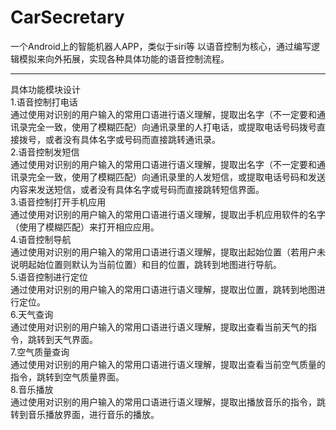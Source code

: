 # CarSecretary
一个Android上的智能机器人APP，类似于siri等
以语音控制为核心，通过编写逻辑模拟来向外拓展，实现各种具体功能的语音控制流程。
___
具体功能模块设计<br>
1.语音控制打电话<br>
通过使用对识别的用户输入的常用口语进行语义理解，提取出名字（不一定要和通讯录完全一致，使用了模糊匹配）向通讯录里的人打电话，或提取电话号码拨号直接拨号，或者没有具体名字或号码而直接跳转通讯录。<br>
2.语音控制发短信<br>
通过使用对识别的用户输入的常用口语进行语义理解，提取出名字（不一定要和通讯录完全一致，使用了模糊匹配）向通讯录里的人发短信，或提取电话号码和发送内容来发送短信，或者没有具体名字或号码而直接跳转短信界面。<br>
3.语音控制打开手机应用<br>
通过使用对识别的用户输入的常用口语进行语义理解，提取出手机应用软件的名字（使用了模糊匹配）来打开相应应用。<br>
4.语音控制导航<br>
通过使用对识别的用户输入的常用口语进行语义理解，提取出起始位置（若用户未说明起始位置则默认为当前位置）和目的位置，跳转到地图进行导航。<br>
5.语音控制进行定位<br>
通过使用对识别的用户输入的常用口语进行语义理解，提取出位置，跳转到地图进行定位。<br>
6.天气查询<br>
通过使用对识别的用户输入的常用口语进行语义理解，提取出查看当前天气的指令，跳转到天气界面。<br>
7.空气质量查询<br>
通过使用对识别的用户输入的常用口语进行语义理解，提取出查看当前空气质量的指令，跳转到空气质量界面。<br>
8.音乐播放<br>
通过使用对识别的用户输入的常用口语进行语义理解，提取出播放音乐的指令，跳转到音乐播放界面，进行音乐的播放。<br>
